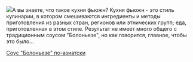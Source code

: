 <!--2025-07-13 00:51:06-->
<div class="yb">
  <div class="rss povarenok"><a href="https://www.povarenok.ru/recipes/show/182912/"><img src="https://www.povarenok.ru/data/cache/2025jul/13/44/3184175_69537-640x480.jpg"></a>А вы знаете, что такое кухня фьюжн? Кухня фьюжн - это стиль кулинарии, в котором смешиваются ингредиенты и методы приготовления из разных стран, регионов или этнических групп; еда, приготовленная в этом стиле. Результат не имеет много общего с традиционным соусом &quot;Болоньезе&quot;, но как говорится, главное, чтобы это было... <p class="titl"><a href="https://www.povarenok.ru/recipes/show/182912/">Соус "Болоньезе" по-азиатски</a></p></div>
</div>
